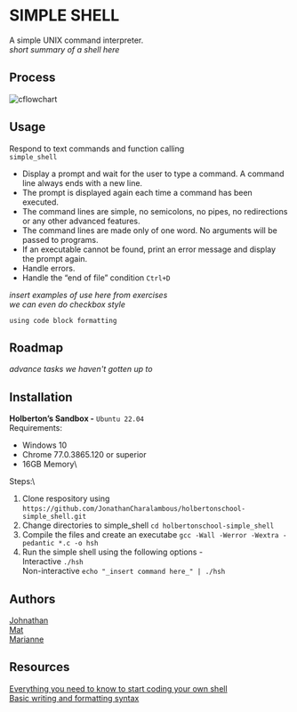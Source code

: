 # SIMPLE SHELL
A simple UNIX command interpreter.\
_short summary of a shell here_

## Process
![cflowchart](https://github.com/user-attachments/assets/6b628811-2377-456f-a7b8-a854e80168e3)

## Usage
Respond to text commands and function calling \
`simple_shell`
+ Display a prompt and wait for the user to type a command. A command line always ends with a new line.
+ The prompt is displayed again each time a command has been executed.
+ The command lines are simple, no semicolons, no pipes, no redirections or any other advanced features.
+ The command lines are made only of one word. No arguments will be passed to programs.
+ If an executable cannot be found, print an error message and display the prompt again.
+ Handle errors.
+ Handle the “end of file” condition `Ctrl+D`

_insert examples of use here from exercises_\
_we can even do checkbox style_
```
using code block formatting
```

## Roadmap
_advance tasks we haven't gotten up to_

## Installation
**Holberton’s Sandbox -** `Ubuntu 22.04`\
Requirements:
+ Windows 10
+ Chrome 77.0.3865.120 or superior
+ 16GB Memory\

Steps:\
1. Clone respository using `https://github.com/JonathanCharalambous/holbertonschool-simple_shell.git`
2. Change directories to simple_shell `cd holbertonschool-simple_shell`
3. Compile the files and create an executabe `gcc -Wall -Werror -Wextra -pedantic *.c -o hsh`
4. Run the simple shell using the following options - \
   Interactive `./hsh`\
   Non-interactive `echo "_insert command here_" | ./hsh`

## Authors
[Johnathan](https://github.com/JonathanCharalambous)\
[Mat](https://github.com/Mat-26-dot)\
[Marianne](https://github.com/T0ILETR0LL)

## Resources
[Everything you need to know to start coding your own shell](https://intranet.hbtn.io/concepts/900)\
[Basic writing and formatting syntax](https://docs.github.com/en/get-started/writing-on-github/getting-started-with-writing-and-formatting-on-github/basic-writing-and-formatting-syntax)

